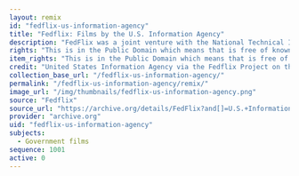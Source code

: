 ```yaml
---
layout: remix
id: "fedflix-us-information-agency"
title: "Fedflix: Films by the U.S. Information Agency"
description: "FedFlix was a joint venture with the National Technical Information Service (NTIS) in cooperation with other government agencies including the National Archives. It features the best movies of the United States Government, from training films to history, from our national parks to the U.S. Fire Academy and the Postal Inspectors, all of these fine flix are available for reuse without any restrictions whatsoever. The United States Information Agency (USIA), which existed from 1953 to 1999, was a United States agency devoted to “public diplomacy.”"
rights: "This is in the Public Domain which means that is free of known copyright restrictions and therefore you are free to use this material without restriction."
item_rights: "This is in the Public Domain which means that is free of known copyright restrictions and therefore you are free to use this material without restriction."
credit: "United States Information Agency via the Fedflix Project on the Internet Archive."
collection_base_url: "/fedflix-us-information-agency/"
permalink: "/fedflix-us-information-agency/remix/"
image_url: "/img/thumbnails/fedflix-us-information-agency.png"
source: "Fedflix"
source_url: "https://archive.org/details/FedFlix?and[]=U.S.+Information+Agency"
provider: "archive.org"
uid: "fedflix-us-information-agency"
subjects:
  - Government films
sequence: 1001
active: 0
---
```

